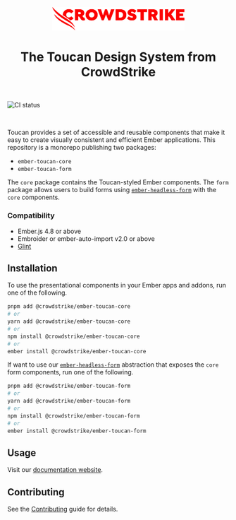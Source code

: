 <p align="center">
  <a href="https://www.crowdstrike.com">
    <img src="https://github.com/CrowdStrike/ember-toucan-core/blob/main/.github/cs-logo.png?raw=true" alt="CrowdStrike logo" width="300" />
  </a>
</p>

<h1 align="center">The Toucan Design System from CrowdStrike</h1>

<br>

![CI status](https://github.com/crowdstrike/ember-toucan-core/actions/workflows/ci.yml/badge.svg?branch=main)

<br />

Toucan provides a set of accessible and reusable components that make it easy to create visually consistent and efficient Ember applications. This repository is a monorepo publishing two packages:

- `ember-toucan-core`
- `ember-toucan-form`

The `core` package contains the Toucan-styled Ember components. The `form` package allows users to build forms using [`ember-headless-form`](https://github.com/CrowdStrike/ember-headless-form) with the `core` components.

### Compatibility

- Ember.js 4.8 or above
- Embroider or ember-auto-import v2.0 or above
- [Glint](https://typed-ember.gitbook.io/glint)

## Installation

To use the presentational components in your Ember apps and addons, run one of the following.

```bash
pnpm add @crowdstrike/ember-toucan-core
# or
yarn add @crowdstrike/ember-toucan-core
# or
npm install @crowdstrike/ember-toucan-core
# or
ember install @crowdstrike/ember-toucan-core
```

If want to use our [`ember-headless-form`](https://github.com/CrowdStrike/ember-headless-form) abstraction that exposes the `core` form components, run one of the following.

```bash
pnpm add @crowdstrike/ember-toucan-form
# or
yarn add @crowdstrike/ember-toucan-form
# or
npm install @crowdstrike/ember-toucan-form
# or
ember install @crowdstrike/ember-toucan-form
```

## Usage

Visit our [documentation website](https://ember-toucan-core.pages.dev/).

## Contributing

See the [Contributing](CONTRIBUTING.md) guide for details.
